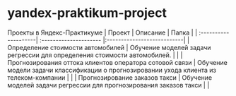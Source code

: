 # yandex-praktikum-project
Проекты в Яндекс-Практикуме
| Проект | Описание | Папка |
| :--------------------| :--------------------- |:---------------------------|
| Определение стоимости автомобилей | Обучение моделей задачи регрессии для определения стоимости автомобилей. |  |
| Прогнозирования оттока клиентов оператора сотовой связи | Обучение модели задачи классификации о прогнозировании ухода клиента из телеком-компании |  |
| Прогнозирование заказов такси | 	Обучение моделей задачи регрессии для прогнозирования заказов такси |  |

